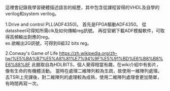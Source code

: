 這裡會記錄我學習硬體描述語言的經歷，其中包含從課程習得的VHDL及自學的verilog和system verilog。

1.Drive and control PLL(ADF4350)。
首先是FPGA驅動ADF4350。
從datasheet可得知所需clk及如何傳輸reg訊號。
再從官網下載ADF模擬軟件，可取得高頻輸出對應的reg。  
ex.欲輸出2G訊號，可得到6組32 bits reg。


2.Conway's Game of Life
https://zh.wikipedia.org/zh-tw/%E5%BA%B7%E5%A8%81%E7%94%9F%E5%91%BD%E6%B8%B8%E6%88%8F
此題取自為HDLBITS，個人覺得相當有趣，在wiki介紹中有影片，像有生命的有機體活動。
當時在處理二維陣列較為生疏，故使用一維陣列處理。
去TSRI上完課後，對二維陣列的處理較為成熟，使用二維陣列處理會更加簡單，有時間再寫一次。
